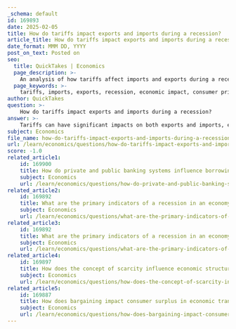 ```yaml
---
_schema: default
id: 169893
date: 2025-02-05
title: How do tariffs impact exports and imports during a recession?
article_title: How do tariffs impact exports and imports during a recession?
date_format: MMM DD, YYYY
post_on_text: Posted on
seo:
  title: QuickTakes | Economics
  page_description: >-
    An analysis of how tariffs affect imports and exports during a recession, including their impact on consumer prices, domestic consumption, and overall economic health.
  page_keywords: >-
    tariffs, imports, exports, recession, economic impact, consumer prices, domestic products, competitiveness, job losses, GDP decline, inflation, economic strategy, trade relationships
author: QuickTakes
question: >-
    How do tariffs impact exports and imports during a recession?
answer: >-
    Tariffs can have significant impacts on both exports and imports, especially during a recession. Here’s a detailed analysis based on the gathered information:\n\n1. **Impact on Imports**:\n   - **Increased Costs**: Tariffs are essentially taxes on imported goods, which raise their prices. This can lead to decreased demand for these goods as consumers may seek cheaper alternatives or reduce their overall consumption. During a recession, when consumer spending is already low, the increased prices can exacerbate the decline in demand for imported goods.\n   - **Shift to Domestic Products**: Higher prices for foreign goods may encourage consumers to purchase domestically produced items. While this can benefit local industries, it may not be sufficient to offset the overall decline in economic activity during a recession.\n\n2. **Impact on Exports**:\n   - **Reduced Competitiveness**: If tariffs are imposed on imports, other countries may retaliate with their own tariffs, making exports from the tariff-imposing country less competitive in international markets. This can lead to a decline in export volumes, which is particularly detrimental during a recession when economies are already struggling.\n   - **Job Losses and Economic Slowdown**: As exports decline, businesses that rely on international markets may face reduced revenues, leading to job losses and further economic contraction. This creates a vicious cycle where reduced exports lead to higher unemployment, which in turn reduces domestic consumption and economic growth.\n\n3. **Overall Economic Impact**:\n   - **Consumer Prices**: The imposition of tariffs generally leads to higher consumer prices, which can contribute to inflation. During a recession, this inflation can further strain household budgets, leading to decreased consumer spending and worsening the economic downturn.\n   - **GDP Decline**: The combination of reduced exports and increased import costs can lead to a decline in GDP. As noted in the gathered information, predictions from the Bank of Canada indicated a potential GDP decline and increased risks of recession due to the negative consequences of tariffs.\n\n4. **Long-term Considerations**:\n   - **Economic Strategy**: While tariffs may be used as a strategy to protect domestic industries, their long-term effectiveness can be questionable. The negative impacts on trade relationships and overall economic health can outweigh the short-term benefits of protecting specific sectors.\n\nIn summary, during a recession, tariffs can lead to reduced imports and exports, increased consumer prices, and overall economic contraction. The interconnectedness of these factors highlights the complexity of economic strategies involving tariffs and their potential repercussions on the global economy.
subject: Economics
file_name: how-do-tariffs-impact-exports-and-imports-during-a-recession.md
url: /learn/economics/questions/how-do-tariffs-impact-exports-and-imports-during-a-recession
score: -1.0
related_article1:
    id: 169900
    title: How do private and public banking systems influence borrowing and lending practices?
    subject: Economics
    url: /learn/economics/questions/how-do-private-and-public-banking-systems-influence-borrowing-and-lending-practices
related_article2:
    id: 169892
    title: What are the primary indicators of a recession in an economy?
    subject: Economics
    url: /learn/economics/questions/what-are-the-primary-indicators-of-a-recession-in-an-economy
related_article3:
    id: 169892
    title: What are the primary indicators of a recession in an economy?
    subject: Economics
    url: /learn/economics/questions/what-are-the-primary-indicators-of-a-recession-in-an-economy
related_article4:
    id: 169897
    title: How does the concept of scarcity influence economic structures and interactions?
    subject: Economics
    url: /learn/economics/questions/how-does-the-concept-of-scarcity-influence-economic-structures-and-interactions
related_article5:
    id: 169887
    title: How does bargaining impact consumer surplus in economic transactions?
    subject: Economics
    url: /learn/economics/questions/how-does-bargaining-impact-consumer-surplus-in-economic-transactions
---
```


&nbsp;
